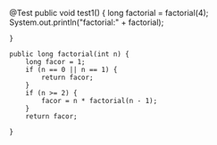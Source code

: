   @Test
    public void test1() {
        long factorial = factorial(4);
        System.out.println("factorial:" + factorial);

    }

    public long factorial(int n) {
        long facor = 1;
        if (n == 0 || n == 1) {
            return facor;
        }
        if (n >= 2) {
            facor = n * factorial(n - 1);
        }
        return facor;

    }